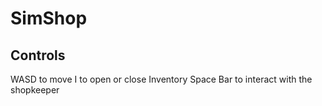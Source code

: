 # SimShop

## Controls

WASD to move
I to open or close Inventory
Space Bar to interact with the shopkeeper
